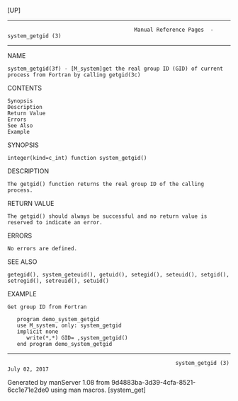 [UP]

-----------------------------------------------------------------------------------------------------------------------------------
                                            Manual Reference Pages  - system_getgid (3)
-----------------------------------------------------------------------------------------------------------------------------------
                                                                 
NAME

    system_getgid(3f) - [M_system]get the real group ID (GID) of current process from Fortran by calling getgid(3c)

CONTENTS

    Synopsis
    Description
    Return Value
    Errors
    See Also
    Example

SYNOPSIS

    integer(kind=c_int) function system_getgid()

DESCRIPTION

    The getgid() function returns the real group ID of the calling process.

RETURN VALUE

    The getgid() should always be successful and no return value is reserved to indicate an error.

ERRORS

    No errors are defined.

SEE ALSO

    getegid(), system_geteuid(), getuid(), setegid(), seteuid(), setgid(), setregid(), setreuid(), setuid()

EXAMPLE

    Get group ID from Fortran

       program demo_system_getgid
       use M_system, only: system_getgid
       implicit none
          write(*,*) GID= ,system_getgid()
       end program demo_system_getgid



-----------------------------------------------------------------------------------------------------------------------------------

                                                         system_getgid (3)                                            July 02, 2017

Generated by manServer 1.08 from 9d4883ba-3d39-4cfa-8521-6cc1e71e2de0 using man macros.
                                                           [system_get]
